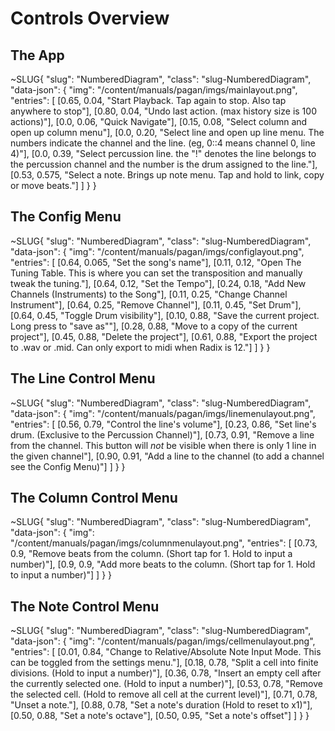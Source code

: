 # Controls Overview
## The App

~SLUG{
    "slug": "NumberedDiagram",
    "class": "slug-NumberedDiagram",
    "data-json": {
        "img": "/content/manuals/pagan/imgs/mainlayout.png",
        "entries": [
            [0.65, 0.04, "Start Playback. Tap again to stop. Also tap anywhere to stop"],
            [0.80, 0.04, "Undo last action. (max history size is 100 actions)"],
            [0.0, 0.06, "Quick Navigate"],
            [0.15, 0.08, "Select column and open up column menu"],
            [0.0, 0.20, "Select line and open up line menu. The numbers indicate the channel and the line. (eg, 0::4 means channel 0, line 4)"],
            [0.0, 0.39, "Select percussion line. the \"!\" denotes the line belongs to the percussion channel and the number is the drum assigned to the line."],
            [0.53, 0.575, "Select a note. Brings up note menu. Tap and hold to link, copy or move beats."]
        ]
    }
}

## The Config Menu

~SLUG{
    "slug": "NumberedDiagram",
    "class": "slug-NumberedDiagram",
    "data-json": {
        "img": "/content/manuals/pagan/imgs/configlayout.png",
        "entries": [
            [0.64, 0.065, "Set the song's name"],
            [0.11, 0.12, "Open The Tuning Table. This is where you can set the transposition and manually tweak the tuning."],
            [0.64, 0.12, "Set the Tempo"],
            [0.24, 0.18, "Add New Channels (Instruments) to the Song"],
            [0.11, 0.25, "Change Channel Instrument"],
            [0.64, 0.25, "Remove Channel"],
            [0.11, 0.45, "Set Drum"],
            [0.64, 0.45, "Toggle Drum visibility"],
            [0.10, 0.88, "Save the current project. Long press to \"save as\""],
            [0.28, 0.88, "Move to a copy of the current project"],
            [0.45, 0.88, "Delete the project"],
            [0.61, 0.88, "Export the project to .wav or .mid. Can only export to midi when Radix is 12."]
        ]
    }
}

## The Line Control Menu

~SLUG{
    "slug": "NumberedDiagram",
    "class": "slug-NumberedDiagram",
    "data-json": {
        "img": "/content/manuals/pagan/imgs/linemenulayout.png",
        "entries": [
            [0.56, 0.79, "Control the line's volume"],
            [0.23, 0.86, "Set line's drum. (Exclusive to the Percussion Channel)"],
            [0.73, 0.91, "Remove a line from the channel. This button will *not* be visible when there is only 1 line in the given channel"],
            [0.90, 0.91, "Add a line to the channel (to add a channel see the Config Menu)"]
        ]
    }
}

## The Column Control Menu

~SLUG{
    "slug": "NumberedDiagram",
    "class": "slug-NumberedDiagram",
    "data-json": {
        "img": "/content/manuals/pagan/imgs/columnmenulayout.png",
        "entries": [
            [0.73, 0.9, "Remove beats from the column. (Short tap for 1. Hold to input a number)"],
            [0.9, 0.9, "Add more beats to the column. (Short tap for 1. Hold to input a number)"]
        ]
    }
}

## The Note Control Menu

~SLUG{
    "slug": "NumberedDiagram",
    "class": "slug-NumberedDiagram",
    "data-json": {
        "img": "/content/manuals/pagan/imgs/cellmenulayout.png",
        "entries": [
            [0.01, 0.84, "Change to Relative/Absolute Note Input Mode. This can be toggled from the settings menu."],
            [0.18, 0.78, "Split a cell into finite divisions. (Hold to input a number)"],
            [0.36, 0.78, "Insert an empty cell after the currently selected one. (Hold to input a number)"],
            [0.53, 0.78, "Remove the selected cell. (Hold to remove all cell at the current level)"],
            [0.71, 0.78, "Unset a note."],
            [0.88, 0.78, "Set a note's duration (Hold to reset to x1)"],
            [0.50, 0.88, "Set a note's octave"],
            [0.50, 0.95, "Set a note's offset"]
        ]
    }
}


